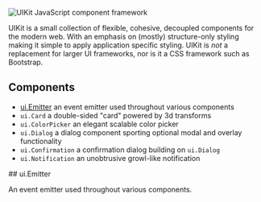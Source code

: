 
 ![UIKit JavaScript component framework](http://f.cl.ly/items/2j0m3D1l1T041S1k463L/Grab.png)

  UIKit is a small collection of flexible, cohesive, decoupled components for the modern web. With an emphasis on (mostly) structure-only styling making it simple to apply application specific styling. UIKit is _not_ a replacement for larger UI frameworks, nor is it a CSS framework such as Bootstrap.

## Components

  - [ui.Emitter](#emitter) an event emitter used throughout various components
  - `ui.Card` a double-sided "card" powered by 3d transforms
  - `ui.ColorPicker` an elegant scalable color picker
  - `ui.Dialog` a dialog component sporting optional modal and overlay functionality
  - `ui.Confirmation` a confirmation dialog building on `ui.Dialog`
  - `ui.Notification` an unobtrusive growl-like notification

<a name="emitter">
## ui.Emitter

  An event emitter used throughout various components.